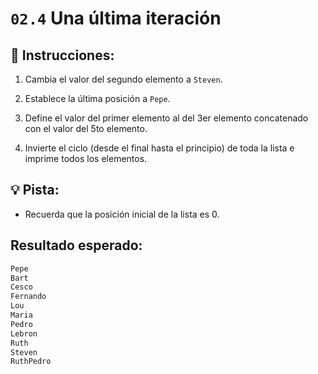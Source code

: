 # `02.4` Una última iteración

## 📝 Instrucciones:

1. Cambia el valor del segundo elemento a `Steven`.

2. Establece la última posición a `Pepe`.

3. Define el valor del primer elemento al del 3er elemento concatenado con el valor del 5to elemento.

4. Invierte el ciclo (desde el final hasta el principio) de toda la lista e imprime todos los elementos.

## 💡 Pista:

- Recuerda que la posición inicial de la lista es 0.
## Resultado esperado:

```py
Pepe
Bart
Cesco
Fernando
Lou
Maria
Pedro
Lebron
Ruth
Steven
RuthPedro
```